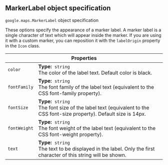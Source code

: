 <h2 id="MarkerLabel"> MarkerLabel object specification </h2><p>
<code><span itemprop="path">google.maps</span>.<span itemprop="name">MarkerLabel</span></code>
object specification
</p><p>These options specify the appearance of a marker label. A marker label is a single character of text which will appear inside the marker. If you are using it with a custom marker, you can reposition it with the <code>labelOrigin</code> property in the <code>Icon</code> class.</p><div class="devsite-table-wrapper"><table class="properties responsive" summary="interface MarkerLabel - Properties">
<thead>
<tr><th colspan="2">Properties</th>
</tr></thead>
<tbody>
<tr>
<td><code><span>color</span></code></td>
<td><div><strong>Type:</strong>&nbsp; <code>string</code></div>
<div class="desc">The color of the label text. Default color is black.</div></td>
</tr>
<tr>
<td><code><span>fontFamily</span></code></td>
<td><div><strong>Type:</strong>&nbsp; <code>string</code></div>
<div class="desc">The font family of the label text (equivalent to the CSS font-family property).</div></td>
</tr>
<tr>
<td><code><span>fontSize</span></code></td>
<td><div><strong>Type:</strong>&nbsp; <code>string</code></div>
<div class="desc">The font size of the label text (equivalent to the CSS font-size property). Default size is 14px.</div></td>
</tr>
<tr>
<td><code><span>fontWeight</span></code></td>
<td><div><strong>Type:</strong>&nbsp; <code>string</code></div>
<div class="desc">The font weight of the label text (equivalent to the CSS font-weight property).</div></td>
</tr>
<tr>
<td><code><span>text</span></code></td>
<td><div><strong>Type:</strong>&nbsp; <code>string</code></div>
<div class="desc">The text to be displayed in the label. Only the first character of this string will be shown.</div></td>
</tr>
</tbody>
</table></div>